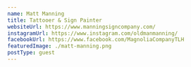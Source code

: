 ```yaml
---
name: Matt Manning
title: Tattooer & Sign Painter
websiteUrl: https://www.manningsigncompany.com/
instagramUrl: https://www.instagram.com/oldmanmanning/
facebookUrl: https://www.facebook.com/MagnoliaCompanyTLH
featuredImage: ./matt-manning.png
postType: guest
---
```

